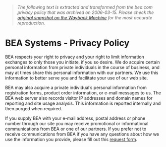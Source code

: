 > *The following text is extracted and transformed from the bea.com privacy policy that was archived on 2006-03-15. Please check the [original snapshot on the Wayback Machine](https://web.archive.org/web/20060315035717id_/http%3A//www.bea.com/framework.jsp%3FCNT%3Dprivacy.htm%26FP%3D/content/legal) for the most accurate reproduction.*

# BEA Systems - Privacy Policy

BEA respects your right to privacy and your right to limit information exchanges to only those you initiate, if you so desire. We do acquire certain personal information from private individuals in the course of business, and may at times share this personal information with our partners. We use this information to better serve you and facilitate your use of our web site.

BEA may also acquire a private individual’s personal information from registration forms, product order information, or e-mail messages to us. The BEA web server also records visitor IP addresses and domain names for reporting and site usage analysis. This information is reported internally and then purged when required.

If you supply BEA with your e-mail address, postal address or phone number through our site you may receive promotional or informational communications from BEA or one of our partners. If you prefer not to receive communications from BEA if you have any questions about how we use the information you provide, please fill out this [request form](http://contact2.bea.com/bea/www/unsubscribe/login.jsp?&Greeting=To+unsubscribe,+please+provide+the+following+information).

